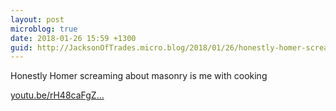 ```yaml
---
layout: post
microblog: true
date: 2018-01-26 15:59 +1300
guid: http://JacksonOfTrades.micro.blog/2018/01/26/honestly-homer-screaming.html
---
```

Honestly Homer screaming about masonry is me with cooking

[youtu.be/rH48caFgZ...](https://youtu.be/rH48caFgZcI)
